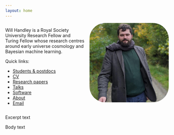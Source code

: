 ```yaml
---
layout: home
---
```


<style>
.grid{
  display: grid;
  gap: 1rem;
  grid-template-colums: repeat(1, 1fr);
  grid-template-columns: 100%;
}

.grid-item img {
   border-radius: 20%;
   width: 100%;
}

@media screen and (min-width: 600px){
   .grid{
      grid-template-colums: repeat(2, 1fr);
      grid-template-columns: 50% 50%;
   }
}
</style>
               


<div class="grid">
<div class="grid-item">
<p>Will Handley is a Royal Society University Research Fellow and Turing Fellow whose research centres around early universe cosmology and Bayesian machine learning.</p>


<p>
Quick links:
<ul class="fa-ul">
<li><a href="/students" title="Students & postdocs"><span class="fa-li"><i class="fa fa-users"></i></span> Students & postdocs </a></li>
<li><a href="https://github.com/williamjameshandley/CV/raw/master/CV.pdf" title="CV"><span class="fa-li"><i class="fa fa-file"></i></span> CV </a></li>
<li><a href="https://arxiv.org/a/handley_w_1.html" title="arXiv papers"><span class="fa-li"><i class="ai ai-arxiv"></i></span> Research papers </a> <a href="https://scholar.google.com/citations?user=9Ow4mn0AAAAJ&hl=en" title="Google scholar"><i class="ai ai-google-scholar"></i></a> <a href="https://orcid.org/0000-0002-5866-0445" title="ORCiD"><i class="ai ai-orcid"></i></a> <a href="https://ui.adsabs.harvard.edu/search/q=orcid%3A0000-0002-5866-0445&sort=date%20desc%2C%20bibcode%20desc&p_=0" title="ADS"><i class="ai ai-ads"></i></a> <a href="https://publons.com/researcher/1596769/will-handley/peer-review/" title="publons"><i class="ai ai-publons"></i></a></li>
<li><a href="https://www.github.com/williamjameshandley/talks" title="Academic talks"><span class="fa-li"><i class="fa fa-person-chalkboard"></i></span> Talks </a></li>
<li><a href="https://github.com/williamjameshandley/" title="Academic talks"><span class="fa-li"><i class="fa-brands fa-github"></i></span> Software </a></li>
<li><a href="/about" title="About"><span class="fa-li"><i class="fa fa-user"></i></span> About </a></li>
<li><a href="mailto:wh260@cam.ac.uk" title="email me"><span class="fa-li"><i class="fa fa-envelope"></i></span> Email </a></li>
</ul>
</p>
</div>

<div class="grid-item">
<a href="/about">
<img src="/assets/images/will_handley.jpg" style="border-radius: 20%">
</a>
</div>

</div>


Excerpt text

<!--more-->

Body text

